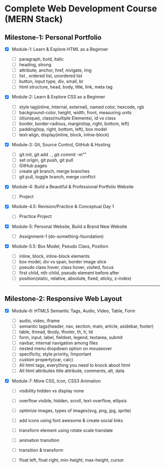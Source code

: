 # Complete Web Development Course (MERN Stack)

## Milestone-1: Personal Portfolio

- [x] Module-1: Learn & Explore HTML as a Beginner

  - [ ] paragraph, bold, italic
  - [ ] heading, strong
  - [ ] attribute, anchor, href, nivigate, img
  - [ ] list , ordered list, unordered list
  - [ ] button, input type, div, small, br
  - [ ] html structure, head, body, title, link, meta tag
        <br>

- [x] Module-2: Learn & Explore CSS as a Beginner

  - [ ] style tag(inline, Internal, external), named color, hexcode, rgb
  - [ ] background-color, height, width, front, measuring units
  - [ ] id(unique), class(multiple Elements), id vs class
  - [ ] border, border-radious, margin(top, right, bottom, left)
  - [ ] padding(top, right, bottom, left), box model
  - [ ] text-align, display(inline, block, inline-block)
        <br>

- [x] Module-3: Git, Source Control, GitHub & Hosting

  - [ ] git init, git add . , git commit -m””
  - [ ] set origin, git push, git pull
  - [ ] GitHub pages
  - [ ] create git branch, merge branches
  - [ ] git pull, toggle branch, merge conflict
        <br>

- [x] Module-4: Build a Beautiful & Professional Portfolio Website

  - [ ] Project
        <br>

- [x] Module-4.5: Revision/Practice & Conceptual Day 1

  - [ ] Practice Project
        <br>

- [x] Module-5: Personal Website, Build a Brand New Website

  - [ ] Assignment-1 (do-something-foundation)
        <br>

- [x] Module-5.5: Box Model, Pseudo Class, Position
  - [ ] inline, block, inline-block elements
  - [ ] box model, div vs span, border image slice
  - [ ] pseudo class hover, class hover, visited, focus
  - [ ] first child, nth-child, pseudo element before after
  - [ ] position(static, relative, absolute, fixed, sticky, z-index)
        <hr>

## Milestone-2: Responsive Web Layout

- [x] Module-6: HTML5 Semantic Tags, Audio, Video, Table, Form

  - [ ] audio, video, iframe
  - [ ] semantic tags(header, nav, section, main, article, asidebar, footer)
  - [ ] table, thread, tbody, tfooter, th, tr, td
  - [ ] form, input, label, fieldset, legend, textarea, submit
  - [ ] navbar, internal navigation among files
  - [ ] nested menu dropdown option on mouseover
  - [ ] specificity, style priority, !important
  - [ ] custom property(var, calc)
  - [ ] All html tags, everything you need to knock about html
  - [ ] All html attributes title attribute, comments, alt, data
        <br>

- [x] Module-7: More CSS, Icon, CSS3 Animation
  - [ ] visibility hidden vs display none
  - [ ] overflow visible, hidden, scroll, text-overflow, ellipsis
  - [ ] optimize images, types of images(svg, png, jpg, sprite)
  - [ ] add icons using font awesome & create social links
  - [ ] transform element using rotate scale translate
  - [ ] animation transition
  - [ ] transition & transform
  - [ ] float left, float right, min-height, max-height, cursor
        <br>

